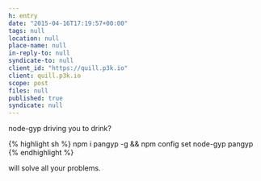 ```yaml
---
h: entry
date: "2015-04-16T17:19:57+00:00"
tags: null
location: null
place-name: null
in-reply-to: null
syndicate-to: null
client_id: "https://quill.p3k.io"
client: quill.p3k.io
scope: post
files: null
published: true
syndicate: null
---
```

node-gyp driving you to drink?

{% highlight sh %}
npm i pangyp -g &&  npm config set node-gyp pangyp
{% endhighlight %}

will solve all your problems.
